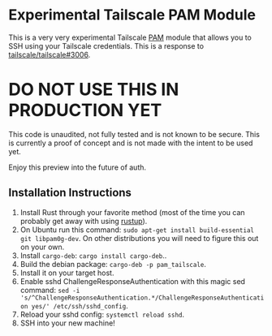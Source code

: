 # Experimental Tailscale PAM Module

This is a very very experimental Tailscale
[PAM](https://en.wikipedia.org/wiki/Linux_PAM) module that allows you to SSH
using your Tailscale credentials. This is a response to
[tailscale/tailscale#3006](https://github.com/tailscale/tailscale/issues/3006).

# <big> DO NOT USE THIS IN PRODUCTION YET </big>

This code is unaudited, not fully tested and is not known to be secure. This is
currently a proof of concept and is not made with the intent to be used yet.

Enjoy this preview into the future of auth.

## Installation Instructions

1. Install Rust through your favorite method (most of the time you can probably
   get away with using [rustup](https://rustup.rs/)).
1. On Ubuntu run this command: `sudo apt-get install build-essential git
   libpam0g-dev`. On other distributions you will need to figure this out on
   your own.
1. Install `cargo-deb`: `cargo install cargo-deb`..
1. Build the debian package: `cargo-deb -p pam_tailscale`.
1. Install it on your target host.
1. Enable sshd ChallengeResponseAuthentication with this magic sed command:
   `sed -i 's/^ChallengeResponseAuthentication.*/ChallengeResponseAuthentication yes/' /etc/ssh/sshd_config`.
1. Reload your sshd config: `systemctl reload sshd`.
1. SSH into your new machine!

